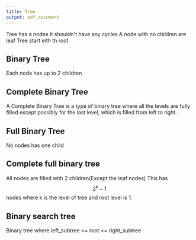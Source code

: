 ```yaml
---
title: Tree
output: pdf_document
---
```

Tree has a nodes 
It shouldn't have any cycles
A node with no children are leaf 
Tree start eith th root

## Binary Tree
Each node has up to 2 children

## Complete Binary Tree
A Complete Binary Tree is a type of binary tree where all the levels are fully filled except possibly for the last level, which is filled from left to right.

## Full Binary Tree
No nodes has one child

## Complete full binary tree
All nodes are filled with 2 children(Except the leaf nodes)
This has $${2^k - 1}$$ nodes where k is the level of tree and root level is 1. 


## Binary search tree
Binary tree where left_subtree <= root <= right_subtree

